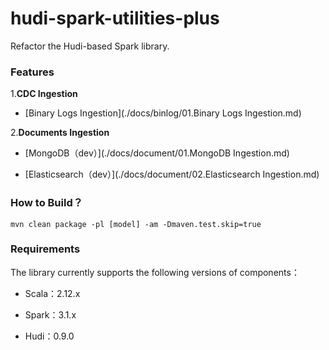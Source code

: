 # hudi-spark-utilities-plus

Refactor the Hudi-based Spark library. 

### **Features**

1.**CDC Ingestion**

- [Binary Logs Ingestion](./docs/binlog/01.Binary Logs Ingestion.md)

2.**Documents Ingestion**


- [MongoDB（dev）](./docs/document/01.MongoDB Ingestion.md)


- [Elasticsearch（dev）](./docs/document/02.Elasticsearch Ingestion.md)


### **How to Build？**


```shell
mvn clean package -pl [model] -am -Dmaven.test.skip=true
```


### **Requirements**

The library currently supports the following versions of components：

- Scala：2.12.x

- Spark：3.1.x

- Hudi：0.9.0

